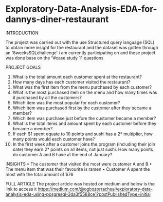 # Exploratory-Data-Analysis-EDA-for-dannys-diner-restaurant

INTRODUCTION

The project was carried out with the use Structured query language (SQL) to obtain more insight for the restaurant
and the dataset was gotten through an '8weeksSQLchallenge' i am currently participating on and these project was done base on the "#case study 1" questions

PROJECT GOALS
1. What is the total amount each customer spent at the restaurant?
2. How many days has each customer visited the restaurant?
3. What was the first item from the menu purchased by each customer?
4. What is the most purchased item on the menu and how many times was it purchased by all the customers?
5. Which item was the most popular for each customer?
6. Which item was purchased first by the customer after they became a member?
7. Which item was purchase  just  before the customer became a member?
8. What is the total items and amount spent by each customer before they became a member?
9. If each $1 spent equate to 10 points and sushi has a 2* multiplier, how many points would each customer have?
10. In the first week after a customer joins the program (including their join date) they earn 2* points on all items, not just sushi. How many points do customer A and B have at the end of January?


INSIGHTS 
•	The customer that visited the most were customer A and B
•	The menu item that was their favourite is ramen
•	Customer A spent the most with the total amount of $76 

FULL ARTICLE 
The project article was hosted on medium and below is the link to access it
https://medium.com/@ogbozorracheal/exploratory-data-analysis-eda-using-posgresql-3da3f5588ce1?postPublishedType=initial

